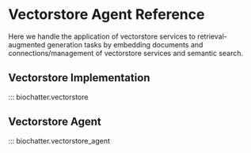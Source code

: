 # Vectorstore Agent Reference

Here we handle the application of vectorstore services to retrieval-augmented
generation tasks by embedding documents and connections/management of
vectorstore services and semantic search.

## Vectorstore Implementation

::: biochatter.vectorstore

## Vectorstore Agent

::: biochatter.vectorstore_agent